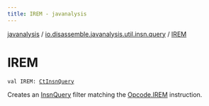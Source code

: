 ```yaml
---
title: IREM - javanalysis
---
```


[javanalysis](../index.html) / [io.disassemble.javanalysis.util.insn.query](index.html) / [IREM](./-i-r-e-m.html)

# IREM

`val IREM: `[`CtInsnQuery`](-ct-insn-query/index.html)

Creates an [InsnQuery](-insn-query/index.html) filter matching the [Opcode.IREM](#) instruction.

